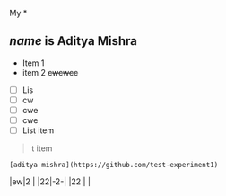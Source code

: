 My *

## *name* is **Aditya Mishra**

 - Item 1
 - item 2
~~cwcwcc~~
 - [ ] Lis
 - [ ] cw
 - [ ] cwe
 - [ ] cwe
 - [ ] List item

> t item

    [aditya mishra](https://github.com/test-experiment1)
|ew|2  |
|22|-2-|
|22 |  |
